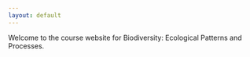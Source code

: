 ```yaml
---
layout: default
---
```


Welcome to the course website for Biodiversity: Ecological Patterns and Processes.
